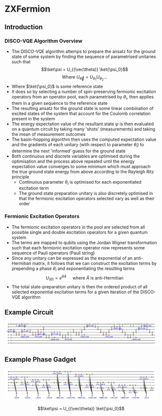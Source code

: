 # ZXFermion

## Introduction

### DISCO-VQE Algorithm Overview
- The DISCO-VQE algorithm attemps to prepare the ansatz for the ground state of some system by finding the sequence of parametrised unitaries such that
$$\ket\psi = U_{(\vec\theta)} \ket{\psi_0}$$
$$\text{Where } U_{\vec\theta} = U_{\theta_{1}} U_{\theta_{2}}\dots$$
- Where $\ket{\psi_0}$ is some reference state
- It does so by selecting a number of spin-preserving fermionic excitation operators from an operator pool, each parametrised by $\theta_i$, then applies them in a given sequence to the reference state
- The resulting ansatz for the ground state is some linear combination of excited states of the system that account for the Coulomb correlation present in the system
- The energy expectation value of the resultant state $\psi$ is then evaluated on a quantum circuit by taking many 'shots' (measurements) and taking the mean of measurement outcomes
- The basin-hopping algorithm then uses the computed expectation value and the gradients of each unitary (with respect to parameter $\theta_i$) to determine the next 'informed' guess for the ground state
- Both continuous and discrete variables are optimised during the optimisation and the process above repeated until the energy expectation value converges to some minimum which must approach the true ground state energy from above according to the Rayleigh Ritz principle
  - Continuous parameter $\theta_i$ is optimised for each exponentiated excitation term
  - The ground state preparation unitary is also discretely optimised in that the fermionic excitation operators selected vary as well as their order

### Fermionic Excitation Operators
- The fermionic excitation operators in the pool are selected from all possible single and double excitation operators for a given quantum system
- The terms are mapped to qubits using the Jordan Wigner transformation such that each fermionic excitation operator now represents some sequence of Pauli operators (Pauli string)
- Since any unitary can be expressed as the exponential of an anti-Hermitian matrix, it follows that we can construct the excitation terms by prepending a phase $\theta_i$ and exponentiating the resulting terms
$$U_{(\theta)} = e^{\theta\hat A} \quad\text{ where $\hat A$ is anti-Hermitian}$$
- The total state-preparation unitary is then the ordered product of all selected exponential excitation terms for a given iteration of the DISCO-VQE algorithm

## Example Circuit
![circuit](img/circuit_example.png)

## Example Phase Gadget
![phase_gadget](img/phase_gadget_example.png)

$$\ket\psi = U_{(\vec\theta)} \ket{\psi_0}$$